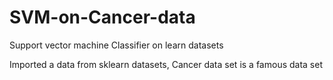 # SVM-on-Cancer-data
Support vector machine Classifier on learn datasets 

Imported a data from sklearn datasets, Cancer data set is a famous data set 
